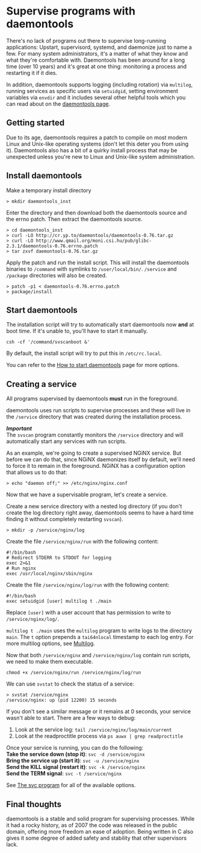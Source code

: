 # Supervise programs with daemontools

There's no lack of programs out there to supervise long-running applications: Upstart, supervisord, systemd, and daemonize just to name a few. For many system administrators, it's a matter of what they know and what they're comfortable with. Daemontools has been around for a long time (over 10 years) and it's great at one thing: monitoring a process and restarting it if it dies.

In addition, daemontools supports logging (including rotation) via `multilog`, running services as specific users via `setuidgid`, setting environment variables via `envdir` and it includes several other helpful tools which you can read about on the [daemontools page](http://cr.yp.to/daemontools.html).

## Getting started

Due to its age, daemontools requires a patch to compile on most modern Linux and Unix-like operating systems (don't let this deter you from using it). Daemontools also has a bit of a quirky install process that may be unexpected unless you're new to Linux and Unix-like system administration.

## Install daemontools  

Make a temporary install directory
```
> mkdir daemontools_inst
```

Enter the directory and then download both the daemontools source and the errno patch. Then extract the daemontools source.
```
> cd daemontools_inst
> curl -LO http://cr.yp.to/daemontools/daemontools-0.76.tar.gz 
> curl -LO http://www.qmail.org/moni.csi.hu/pub/glibc-2.3.1/daemontools-0.76.errno.patch
> tar zxvf daemontools-0.76.tar.gz 
```

Apply the patch and run the install script. This will install the daemontools binaries to `/command` with symlinks to `/user/local/bin/`. `/service` and `/package` directories will also be created.
```
> patch -p1 < daemontools-0.76.errno.patch
> package/install
```

## Start daemontools

The installation script will try to automatically start daemontools now **and** at boot time. If it's unable to, you'll have to start it manually.
```
csh -cf '/command/svscanboot &'
```

By default, the install script will try to put this in `/etc/rc.local`.

You can refer to the [How to start daemontools](http://cr.yp.to/daemontools/start.html) page for more options.

## Creating a service

All programs supervised by daemontools **must** run in the foreground.

daemontools uses run scripts to supervise processes and these will live in the `/service` directory that was created during the installation process.

***Important***  
The `svscan` program constantly monitors the `/service` directory and will automatically start any services with run scripts.

As an example, we're going to create a supervised NGiNX service. But before we can do that, since NGiNX daemonizes itself by default, we'll need to force it to remain in the foreground. NGiNX has a configuration option that allows us to do that:
```
> echo "daemon off;" >> /etc/nginx/nginx.conf
```

Now that we have a supervisable program, let's create a service.

Create a new service directory with a nested log directory (if you don't create the log directory right away, daemontools seems to have a hard time finding it without completely restarting `svscan`).
```
> mkdir -p /service/nginx/log
```

Create the file `/service/nginx/run` with the following content:
```
#!/bin/bash
# Redirect STDERR to STDOUT for logging
exec 2>&1
# Run nginx
exec /usr/local/nginx/sbin/nginx 
```

Create the file `/service/nginx/log/run` with the following content:
```
#!/bin/bash
exec setuidgid [user] multilog t ./main
```

Replace `[user]` with a user account that has permission to write to `/service/nginx/log/`.  

`multilog t ./main` uses the `multilog` program to write logs to the directory `main`. The `t` option prepends a `tai64nlocal` timestamp to each log entry. For more multilog options, see [Multilog](http://cr.yp.to/daemontools/multilog.html).

Now that both `/service/nginx` and `/service/nginx/log` contain run scripts, we need to make them executable.
```
chmod +x /service/nginx/run /service/nginx/log/run
```

We can use `svstat` to check the status of a service:
```
> svstat /service/nginx
/service/nginx: up (pid 12200) 15 seconds
```

If you don't see a similar message or it remains at 0 seconds, your service wasn't able to start. There are a few ways to debug:
1. Look at the service log: `tail /service/nginx/log/main/current`
2. Look at the readproctitle process via `ps auwx | grep readproctitle`

Once your service is running, you can do the following:  
**Take the service down (stop it)**: `svc -d /service/nginx`  
**Bring the service up (start it)**: `svc -u /service/nginx`  
**Send the KILL signal (restart it)**: `svc -k /service/nginx`  
**Send the TERM signal**: `svc -t /service/nginx`  

See [The svc program](http://cr.yp.to/daemontools/svc.html) for all of the available options.

## Final thoughts

daemontools is a stable and solid program for supervising processes. While it had a rocky history, as of 2007 the code was released in the public domain, offering more freedom an ease of adoption. Being written in C also gives it some degree of added safety and stability that other supervisors lack.


